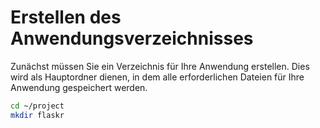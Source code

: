 # Erstellen des Anwendungsverzeichnisses

Zunächst müssen Sie ein Verzeichnis für Ihre Anwendung erstellen. Dies wird als Hauptordner dienen, in dem alle erforderlichen Dateien für Ihre Anwendung gespeichert werden.

```bash
cd ~/project
mkdir flaskr
```
